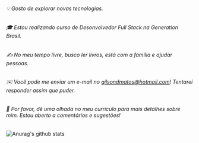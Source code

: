 
###### 💡 Gosto de explorar novas tecnologias.
###### 🎓 Estou realizando curso de Desonvolvedor Full Stack na Generation Brasil.
###### ✍️ No meu tempo livre, busco ler livros, está com a família e ajudar pessoas.
###### ✉️ Você pode me enviar um e-mail no gilsondmatos@hotmail.com! Tentarei responder assim que puder.
###### 📄 Por favor, dê uma olhada no meu currículo para mais detalhes sobre mim. Estou aberto a comentários e sugestões!

![Anurag's github stats](https://camo.githubusercontent.com/76ca66ef0aebadf08cad14b8ee0f22fa754d59672c80051afc267c7dfff8f55f/68747470733a2f2f6769746875622d726561646d652d73746174732e76657263656c2e6170702f6170693f757365726e616d653d616e7572616768617a72612673686f775f69636f6e733d7472756526686964653d636f6e74726962732c7072732663616368655f7365636f6e64733d3836343030267468656d653d7261646963616c)
